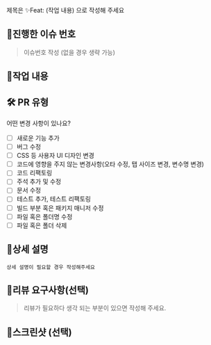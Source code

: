 제목은 ✨Feat: (작업 내용) 으로 작성해 주세요

## 🌱진행한 이슈 번호
> 이슈번호 작성 (없을 경우 생략 가능)

## 🌟작업 내용
>

## 🛠️ PR 유형

어떤 변경 사항이 있나요?

- [ ] 새로운 기능 추가
- [ ] 버그 수정
- [ ] CSS 등 사용자 UI 디자인 변경
- [ ] 코드에 영향을 주지 않는 변경사항(오타 수정, 탭 사이즈 변경, 변수명 변경)
- [ ] 코드 리팩토링
- [ ] 주석 추가 및 수정
- [ ] 문서 수정
- [ ] 테스트 추가, 테스트 리팩토링
- [ ] 빌드 부분 혹은 패키지 매니저 수정
- [ ] 파일 혹은 폴더명 수정
- [ ] 파일 혹은 폴더 삭제

## 📄상세 설명
```
상세 설명이 필요할 경우 작성해주세요
```

## 💭리뷰 요구사항(선택)
> 리뷰가 필요하다 생각 되는 부분이 있으면 작성해 주세요.


## 📸스크린샷 (선택)

